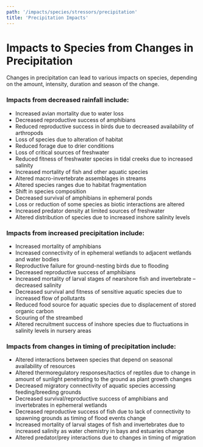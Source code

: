 ```yaml
---
path: '/impacts/species/stressors/precipitation'
title: 'Precipitation Impacts'
---
```


# Impacts to Species from Changes in Precipitation

Changes in precipitation can lead to various impacts on species, depending on the amount, intensity, duration and season of the change.

### Impacts from decreased rainfall include:

- Increased avian mortality due to water loss
- Decreased reproductive success of amphibians
- Reduced reproductive success in birds due to decreased availability of arthropods
- Loss of species due to alteration of habitat
- Reduced forage due to drier conditions
- Loss of critical sources of freshwater
- Reduced fitness of freshwater species in tidal creeks due to increased salinity
- Increased mortality of fish and other aquatic species
- Altered macro-invertebrate assemblages in streams
- Altered species ranges due to habitat fragmentation
- Shift in species composition
- Decreased survival of amphibians in ephemeral ponds
- Loss or reduction of some species as biotic interactions are altered
- Increased predator density at limited sources of freshwater
- Altered distribution of species due to increased inshore salinity levels

### Impacts from increased precipitation include:

- Increased mortality of amphibians
- Increased connectivity of in ephemeral wetlands to adjacent wetlands and water bodies
- Reproductive failure for ground-nesting birds due to flooding
- Decreased reproductive success of amphibians
- Increased mortality of larval stages of nearshore fish and invertebrate – decreased salinity
- Decreased survival and fitness of sensitive aquatic species due to increased flow of pollutants
- Reduced food source for aquatic species due to displacement of stored organic carbon
- Scouring of the streambed
- Altered recruitment success of inshore species due to fluctuations in salinity levels in nursery areas

### Impacts from changes in timing of precipitation include:

- Altered interactions between species that depend on seasonal availability of resources
- Altered thermoregulatory responses/tactics of reptiles due to change in amount of sunlight penetrating to the ground as plant growth changes
- Decreased migratory connectivity of aquatic species accessing feeding/breeding grounds
- Decreased survival/reproductive success of amphibians and invertebrates in ephemeral wetlands
- Decreased reproductive success of fish due to lack of connectivity to spawning grounds as timing of flood events change
- Increased mortality of larval stages of fish and invertebrates due to increased salinity as water chemistry in bays and estuaries change
- Altered predator/prey interactions due to changes in timing of migration
